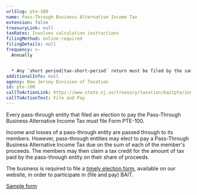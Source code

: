 ```yaml
---
urlSlug: pte-100
name: Pass-Through Business Alternative Income Tax
extension: false
treasuryLink: null
taxRates: Involves calculation instructions
filingMethod: online-required
filingDetails: null
frequency: >-
  Annually 


  * Any `short period|tax-short-period` return must be filed by the same due date as federal Form 1065 or Form 1120-S. If Form PTE-100 is not yet available at that time, the short period return must be filed when the form becomes available.
additionalInfo: null
agency: New Jersey Division of Taxation
id: pte-100
callToActionLink: https://www.state.nj.us/treasury/taxation/baitpte/index.shtml
callToActionText: File and Pay
---
```


Every pass-through entity that filed an election to pay the Pass-Through Business Alternative Income Tax must file Form PTE-100.

Income and losses of a pass-through entity are passed through to its members. However, pass-through entities may elect to pay a Pass-Through Business Alternative Income Tax due on the sum of each of the member's proceeds. The members may then claim a tax credit for the amount of tax paid by the pass-through entity on their share of proceeds.

The business is required to file a [timely election form](https://www.state.nj.us/treasury/taxation/ptepmtsystem.shtml), available on our website, in order to participate in (file and pay) BAIT.

[Sample form](https://www.nj.gov/treasury/taxation/pdf/current/pte-bait/pte-100.pdf)
